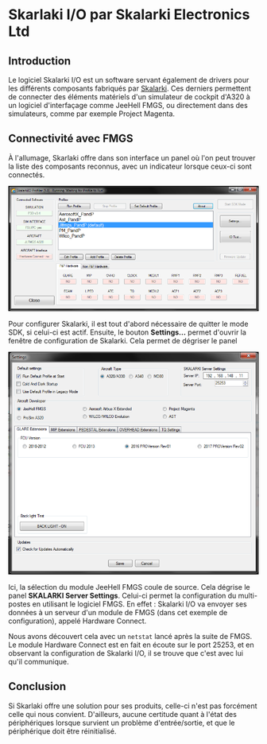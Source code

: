Skarlaki I/O par Skalarki Electronics Ltd
=========================================

Introduction
------------

Le logiciel Skalarki I/O est un software servant également de drivers
pour les différents composants fabriqués par
[Skalarki](http://skalarki-electronics.eu). Ces derniers permettent de
connecter des éléments matériels d'un simulateur de cockpit d'A320 à un
logiciel d'interfaçage comme JeeHell FMGS, ou directement dans des
simulateurs, comme par exemple Project Magenta.


Connectivité avec FMGS
----------------------

À l'allumage, Skarlaki offre dans son interface un panel où l'on peut
trouver la liste des composants reconnus, avec un indicateur lorsque
ceux-ci sont connectés.

![Skalarki IO](skalarki_main.png)

Pour configurer Skalarki, il est tout d'abord nécessaire de quitter le
mode SDK, si celui-ci est actif. Ensuite, le bouton **Settings...**
permet d'ouvrir la fenêtre de configuration de Skalarki. Cela permet de
dégriser le panel

![Skalarki Settings](skalarki.png)

Ici, la sélection du module JeeHell FMGS coule de source. Cela dégrise
le panel **SKALARKI Server Settings**. Celui-ci permet la configuration
du multi-postes en utilisant le logiciel FMGS. En effet : Skalarki I/O
va envoyer ses données à un serveur d'un module de FMGS (dans cet
exemple de configuration), appelé Hardware Connect.

Nous avons découvert cela avec un `netstat` lancé après la suite de
FMGS. Le module Hardware Connect est en fait en écoute sur le port
25253, et en observant la configuration de Skalarki I/O, il se trouve
que c'est avec lui qu'il communique.

Conclusion
----------

Si Skarlaki offre une solution pour ses produits, celle-ci n'est pas
forcément celle qui nous convient. D'ailleurs, aucune certitude quant à
l'état des périphériques lorsque survient un problème d'entrée/sortie,
et que le périphérique doit être réinitialisé.
